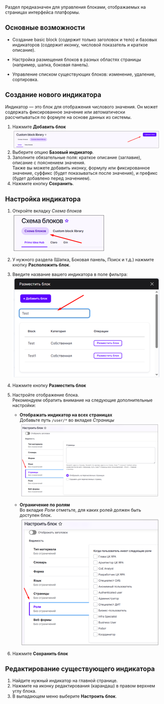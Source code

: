 Раздел предназначен для управления блоками, отображаемых на страницах интерфейса платформы.

## Основные возможности

- Создание basic block (содержит только заголовок и тело) и базовых индикаторов (содержит иконку, числовой показатель и краткое описание).

- Настройка размещения блоков в разных областях страницы (например, шапка, боковая панель).

- Управление списком существующих блоков: изменение, удаление, сортировка.

## Создание нового индикатора

Индикатор — это блок для отображения числового значения. Он может содержать фиксированное значение или автоматически рассчитываться по формуле на основе данных из системы.

1. Нажмите **Добавить блок**
![image.png](/.attachments/image-0c2532c6-96c6-4a4e-b103-5c3f1f2e8e42.png)
2. Выберите опцию **Базовый индикатор**.
3. Заполните обязательные поля: краткое описание (заглавие), описание с пояснением значения.  
Также вы можете добавить иконку, формулу или фиксированное значение, суффикс (будет показываться после значения), и префикс (будет добавлено перед значением).
4. Нажмите кнопку **Сохранить**.


## Настройка индикатора

1. Откройте вкладку _Схема блоков_
![image.png](/.attachments/image-a81aafb7-4030-4f70-93ac-dfe5b3192f89.png)
2. У нужного раздела (Шапка, Боковая панель, Поиск и т.д.) нажмите кнопку **Расположить блок**. 
3. Введите название вашего индикатора в поле фильтра:
![image.png](/.attachments/image-71b3abe7-dfe7-4492-8c2c-93438e170c49.png)
4. Нажмите кнопку **Разместить блок**
5. Настройте отображение блока.  
   Рекомендуем обратить внимание на следующие дополнительные настройки:

   - **Отображать индикатор на всех страницах**  
  Добавьте путь `/user/*` во вкладке _Страницы_
![image.png](/.attachments/image-65ccb185-282a-409f-8ae8-43752daa8a80.png)

   - **Ограничение по ролям**  
Во вкладке _Роли_ отметьте, для каких ролей должен быть доступен блок.
![image.png](/.attachments/image-45c77724-d8f4-47a4-bf56-b48716029b21.png)

6. Нажмите **Сохранить блок** 

## Редактирование существующего индикатора

1. Найдите нужный индикатор на главной странице.
1. Нажмите на иконку редактирования (карандаш) в правом верхнем углу блока.
1. В выпадающем меню выберите **Настроить блок**.





